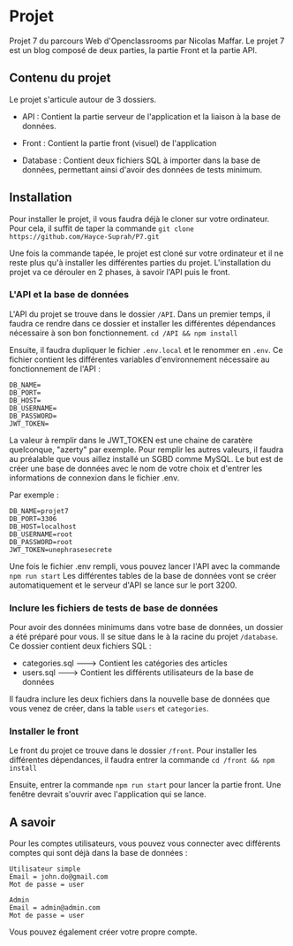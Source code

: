 # Projet

Projet 7 du parcours Web d'Openclassrooms par Nicolas Maffar.
Le projet 7 est un blog composé de deux parties, la partie Front et la partie API.

## Contenu du projet

Le projet s'articule autour de 3 dossiers.

- API : Contient la partie serveur de l'application et la liaison à la base de données.

- Front : Contient la partie front (visuel) de l'application

- Database : Contient deux fichiers SQL à importer dans la base de données, permettant ainsi d'avoir des données de tests minimum.

## Installation

Pour installer le projet, il vous faudra déjà le cloner sur votre ordinateur. Pour cela, il suffit de taper la commande 
`git clone https://github.com/Hayce-Suprah/P7.git`

Une fois la commande tapée, le projet est cloné sur votre ordinateur et il ne reste plus qu'à installer les différentes parties du projet.
L'installation du projet va ce dérouler en 2 phases, à savoir l'API puis le front.

### L'API et la base de données
L'API du projet se trouve dans le dossier `/API`. 
Dans un premier temps, il faudra ce rendre dans ce dossier et installer les différentes dépendances nécessaire à son bon fonctionnement. 
`cd /API && npm install`

Ensuite, il faudra dupliquer le fichier `.env.local` et le renommer en `.env`.
Ce fichier contient les différentes variables d'environnement nécessaire au fonctionnement de l'API : 

````
DB_NAME=
DB_PORT=
DB_HOST=
DB_USERNAME=
DB_PASSWORD=
JWT_TOKEN=
````
La valeur à remplir dans le JWT_TOKEN est une chaine de caratère quelconque, "azerty" par exemple.
Pour remplir les autres valeurs, il faudra au préalable que vous aillez installé un SGBD comme MySQL.
Le but est de créer une base de données avec le nom de votre choix et d'entrer les informations de connexion dans le fichier .env.

Par exemple : 
````
DB_NAME=projet7
DB_PORT=3306
DB_HOST=localhost
DB_USERNAME=root
DB_PASSWORD=root
JWT_TOKEN=unephrasesecrete
````

Une fois le fichier .env rempli, vous pouvez lancer l'API avec la commande 
`npm run start`
Les différentes tables de la base de données vont se créer automatiquement et le serveur d'API se lance sur le port 3200. 

### Inclure les fichiers de tests de base de données
Pour avoir des données minimums dans votre base de données, un dossier a été préparé pour vous. Il se situe dans le à la racine du projet `/database`.
Ce dossier contient deux fichiers SQL : 
- categories.sql ---> Contient les catégories des articles
- users.sql ---> Contient les différents utilisateurs de la base de données

Il faudra inclure les deux fichiers dans la nouvelle base de données que vous venez de créer, dans la table `users` et `categories`.

### Installer le front
Le front du projet ce trouve dans le dossier `/front`. 
Pour installer les différentes dépendances, il faudra entrer la commande 
`cd /front && npm install`

Ensuite, entrer la commande `npm run start` pour lancer la partie front. Une fenêtre devrait s'ouvrir avec l'application qui se lance. 


## A savoir
Pour les comptes utilisateurs, vous pouvez vous connecter avec différents comptes qui sont déjà dans la base de données : 
````
Utilisateur simple
Email = john.do@gmail.com
Mot de passe = user

Admin
Email = admin@admin.com
Mot de passe = user
````
Vous pouvez également créer votre propre compte.
